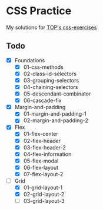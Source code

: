 # CSS Practice
My solutions for [TOP's css-exercises](https://github.com/TheOdinProject/css-exercises)

## Todo
- [x] Foundations
    - [x] 01-css-methods
    - [x] 02-class-id-selectors
    - [x] 03-grouping-selectors
    - [x] 04-chaining-selectors
    - [x] 05-descendant-combinator
    - [x] 06-cascade-fix
- [x] Margin-and-padding
    - [x] 01-margin-and-padding-1
    - [x] 02-margin-and-padding-2
- [x] Flex
    - [x] 01-flex-center
    - [x] 02-flex-header
    - [x] 03-flex-header-2
    - [x] 04-flex-information
    - [x] 05-flex-modal
    - [x] 06-flex-layout
    - [x] 07-flex-layout-2
- [ ] Grid
    - [x] 01-grid-layout-1
    - [x] 02-grid-layout-2
    - [ ] 03-grid-layout-3